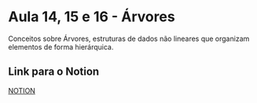 # Aula 14, 15 e 16 - Árvores

Conceitos sobre Árvores, estruturas de dados não lineares que organizam elementos de forma hierárquica.

## Link para o Notion

[NOTION](https://jgabsx.notion.site/Aula-14-15-e-16-rvores-13e9eafe7a5f8042a959c33ca62d864f?pvs=74)